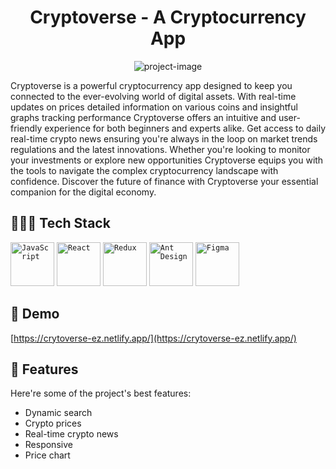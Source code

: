 <h1 align="center" id="title">Cryptoverse - A Cryptocurrency App</h1>

<p align="center"><img src="https://socialify.git.ci/jumankaushik/cryptoverse-app/image?language=1&amp;owner=1&amp;name=1&amp;stargazers=1&amp;theme=Light" alt="project-image"></p>

<p id="description">Cryptoverse is a powerful cryptocurrency app designed to keep you connected to the ever-evolving world of digital assets. With real-time updates on prices detailed information on various coins and insightful graphs tracking performance Cryptoverse offers an intuitive and user-friendly experience for both beginners and experts alike. Get access to daily real-time crypto news ensuring you're always in the loop on market trends regulations and the latest innovations. Whether you're looking to monitor your investments or explore new opportunities Cryptoverse equips you with the tools to navigate the complex cryptocurrency landscape with confidence. Discover the future of finance with Cryptoverse your essential companion for the digital economy.</p>

<h2>🧑🏻‍💻 Tech Stack </h2>
<div align="left">
	<code><img width="70" src="https://user-images.githubusercontent.com/25181517/117447155-6a868a00-af3d-11eb-9cfe-245df15c9f3f.png" alt="JavaScript" title="JavaScript"/></code>
	<code><img width="70" src="https://user-images.githubusercontent.com/25181517/183897015-94a058a6-b86e-4e42-a37f-bf92061753e5.png" alt="React" title="React"/></code>
	<code><img width="70" src="https://user-images.githubusercontent.com/25181517/187896150-cc1dcb12-d490-445c-8e4d-1275cd2388d6.png" alt="Redux" title="Redux"/></code>
	<code><img width="70" src="https://user-images.githubusercontent.com/25181517/190887795-99cb0921-e57f-430b-a111-e165deedaa36.png" alt="Ant Design" title="Ant Design"/></code>
	<code><img width="70" src="https://user-images.githubusercontent.com/25181517/189715289-df3ee512-6eca-463f-a0f4-c10d94a06b2f.png" alt="Figma" title="Figma"/></code>
</div>

<h2>🚀 Demo</h2>

[https://crytoverse-ez.netlify.app/](https://crytoverse-ez.netlify.app/)

  
  
<h2>🧐 Features</h2>

Here're some of the project's best features:

*   Dynamic search
*   Crypto prices
*   Real-time crypto news
*   Responsive
*   Price chart

  
